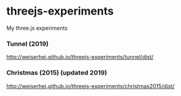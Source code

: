 # threejs-experiments
My three.js experiments

### Tunnel (2019)
http://weiserhei.github.io/threejs-experiments/tunnel/dist/

### Christmas (2015) (updated 2019)
http://weiserhei.github.io/threejs-experiments/christmas2015/dist/
